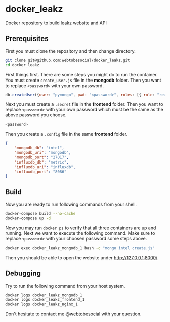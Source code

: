 # docker_leakz

Docker repository to build leakz website and API


## Prerequisites

First you must clone the repository and then change directory.

```sh
git clone git@github.com:webtobesocial/docker_leakz.git
cd docker_leakz
```

First things first. There are some steps you might do to run the container. You must create `create_user.js` file in the **mongodb** folder. Then you want to replace `<password>` with your own password.

```js
db.createUser({user: "pymongo", pwd: "<password>", roles: [{ role: "readWrite", db: "intel" }] });
```

Next you must create a `.secret` file in the **frontend** folder. Then you want to replace `<password>` with your own password which must be the same as the above password you choose.

```js
<password>
```

Then you create a `.config` file in the same **frontend** folder.

```json
{
    "mongodb_db": "intel",
    "mongodb_uri": "mongodb",
    "mongodb_port": "27017",
    "influxdb_db": "metric",
    "influxdb_uri": "influxdb",
    "influxdb_port": "8086"
}
```


## Build

Now you are ready to run following commands from your shell.

```sh
docker-compose build --no-cache
docker-compose up -d
```

Now you may run `docker ps` to verify that all three containers are up and running. Next we want to execute the following command. Make sure to replace `<password>` with your choosen password some steps above.

```sh
docker exec docker_leakz_mongodb_1 bash -c "mongo intel create.js"
```

Then you should be able to open the website under http://127.0.0.1:8000/


## Debugging

Try to run the following command from your host system.

```sh
docker logs docker_leakz_mongodb_1
docker logs docker_leakz_frontend_1
docker logs docker_leakz_nginx_1
```

Don't hesitate to contact me [@webtobesocial](https://twitter.com/webtobesocial) with your question.
